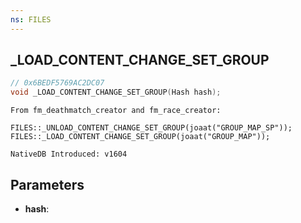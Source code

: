 ```yaml
---
ns: FILES
---
```

## _LOAD_CONTENT_CHANGE_SET_GROUP

```c
// 0x6BEDF5769AC2DC07
void _LOAD_CONTENT_CHANGE_SET_GROUP(Hash hash);
```

```
From fm_deathmatch_creator and fm_race_creator:

FILES::_UNLOAD_CONTENT_CHANGE_SET_GROUP(joaat("GROUP_MAP_SP"));
FILES::_LOAD_CONTENT_CHANGE_SET_GROUP(joaat("GROUP_MAP"));

NativeDB Introduced: v1604
```

## Parameters
* **hash**:
